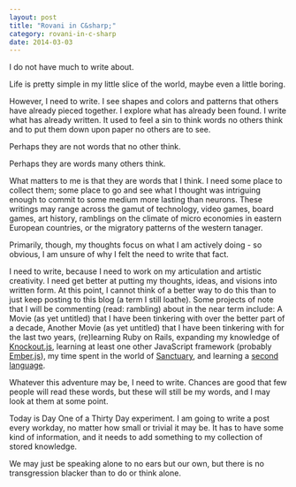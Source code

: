 ```yaml
---
layout: post
title: "Rovani in C&sharp;"
category: rovani-in-c-sharp
date: 2014-03-03
---
```


I do not have much to write about.

Life is pretty simple in my little slice of the world, maybe even a little boring.

However, I need to write. I see shapes and colors and patterns that others have already pieced together. I explore what has already been found. I write what has already written. It used to feel a sin to think words no others think and to put them down upon paper no others are to see.

Perhaps they are not words that no other think.

Perhaps they are words many others think.

What matters to me is that they are words that I think. I need some place to collect them; some place to go and see what I thought was intriguing enough to commit to some medium more lasting than neurons. These writings may range across the gamut of technology, video games, board games, art history, ramblings on the climate of micro economies in eastern European countries, or the migratory patterns of the western tanager.

Primarily, though, my thoughts focus on what I am actively doing - so obvious, I am unsure of why I felt the need to write that fact.

I need to write, because I need to work on my articulation and artistic creativity. I need get better at putting my thoughts, ideas, and visions into written form. At this point, I cannot think of a better way to do this than to just keep posting to this blog (a term I still loathe). Some projects of note that I will be commenting (read: rambling) about in the near term include: A Movie (as yet untitled) that I have been tinkering with over the better part of a decade, Another Movie (as yet untitled) that I have been tinkering with for the last two years, (re)learning Ruby on Rails, expanding my knowledge of [Knockout.js](http://knockoutjs.com/), learning at least one other JavaScript framework (probably [Ember.js](http://emberjs.com/)), my time spent in the world of [Sanctuary](http://us.battle.net/d3/en/), and learning a [second language](https://www.duolingo.com/drovani).

Whatever this adventure may be, I need to write. Chances are good that few people will read these words, but these will still be my words, and I may look at them at some point.

Today is Day One of a Thirty Day experiment. I am going to write a post every workday, no matter how small or trivial it may be. It has to have some kind of information, and it needs to add something to my collection of stored knowledge.

We may just be speaking alone to no ears but our own, but there is no transgression blacker than to do or think alone.
